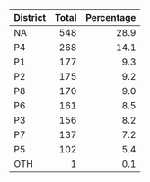|District | Total| Percentage|
|:--------|-----:|----------:|
|NA       |   548|       28.9|
|P4       |   268|       14.1|
|P1       |   177|        9.3|
|P2       |   175|        9.2|
|P8       |   170|        9.0|
|P6       |   161|        8.5|
|P3       |   156|        8.2|
|P7       |   137|        7.2|
|P5       |   102|        5.4|
|OTH      |     1|        0.1|
